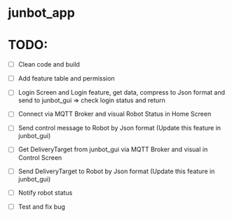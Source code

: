 # junbot_app

# TODO:

- [ ] Clean code and build 
- [ ] Add feature table and permission
- [ ] Login Screen and Login feature, get data, compress to Json format and send to junbot_gui => check login status and return
- [ ] Connect via MQTT Broker and visual Robot Status in Home Screen
- [ ] Send control message to Robot by Json format (Update this feature in junbot_gui)
- [ ] Get DeliveryTarget from junbot_gui via MQTT Broker and visual in Control Screen
- [ ] Send DeliveryTarget to Robot by Json format (Update this feature in junbot_gui)
- [ ] Notify robot status
- [ ] Test and fix bug


